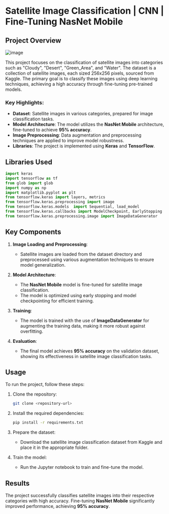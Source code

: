 # Satellite Image Classification | CNN | Fine-Tuning NasNet Mobile

## Project Overview

![image](https://github.com/user-attachments/assets/5209afde-0934-4527-b8fb-dd317a8794d5)

This project focuses on the classification of satellite images into categories such as "Cloudy", "Desert", "Green_Area", and "Water". The dataset is a collection of satellite images, each sized 256x256 pixels, sourced from Kaggle. The primary goal is to classify these images using deep learning techniques, achieving a high accuracy through fine-tuning pre-trained models.

### Key Highlights:
- **Dataset**: Satellite images in various categories, prepared for image classification tasks.
- **Model Architecture**: The model utilizes the **NasNet Mobile** architecture, fine-tuned to achieve **95% accuracy**.
- **Image Preprocessing**: Data augmentation and preprocessing techniques are applied to improve model robustness.
- **Libraries**: The project is implemented using **Keras** and **TensorFlow**.

## Libraries Used

```python
import keras
import tensorflow as tf
from glob import glob
import numpy as np
import matplotlib.pyplot as plt
from tensorflow.keras import layers, metrics
from tensorflow.keras.preprocessing import image
from tensorflow.keras.models  import Sequential, load_model
from tensorflow.keras.callbacks import ModelCheckpoint, EarlyStopping
from tensorflow.keras.preprocessing.image import ImageDataGenerator
```

## Key Components

1. **Image Loading and Preprocessing**: 
   - Satellite images are loaded from the dataset directory and preprocessed using various augmentation techniques to ensure model generalization.

2. **Model Architecture**:
   - The **NasNet Mobile** model is fine-tuned for satellite image classification.
   - The model is optimized using early stopping and model checkpointing for efficient training.

3. **Training**:
   - The model is trained with the use of **ImageDataGenerator** for augmenting the training data, making it more robust against overfitting.

4. **Evaluation**:
   - The final model achieves **95% accuracy** on the validation dataset, showing its effectiveness in satellite image classification tasks.

## Usage

To run the project, follow these steps:

1. Clone the repository:
   ```bash
   git clone <repository-url>
   ```

2. Install the required dependencies:
   ```bash
   pip install -r requirements.txt
   ```

3. Prepare the dataset:
   - Download the satellite image classification dataset from Kaggle and place it in the appropriate folder.

4. Train the model:
   - Run the Jupyter notebook to train and fine-tune the model.

## Results

The project successfully classifies satellite images into their respective categories with high accuracy. Fine-tuning **NasNet Mobile** significantly improved performance, achieving **95% accuracy**.
